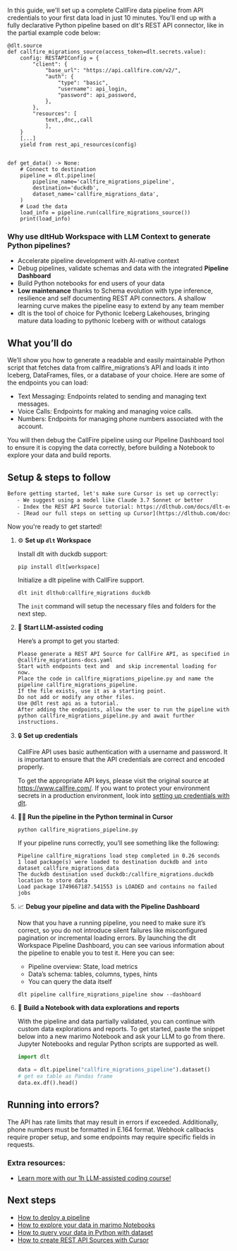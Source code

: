 In this guide, we'll set up a complete CallFire data pipeline from API credentials to your first data load in just 10 minutes. You'll end up with a fully declarative Python pipeline based on dlt's REST API connector, like in the partial example code below:

```python-outcome
@dlt.source
def callfire_migrations_source(access_token=dlt.secrets.value):
    config: RESTAPIConfig = {
        "client": {
            "base_url": "https://api.callfire.com/v2/",
            "auth": {
                "type": "basic",
                "username": api_login,
                "password": api_password,
            },
        },
        "resources": [
            text,,dnc,,call
            ],
    }
    [...]
    yield from rest_api_resources(config)


def get_data() -> None:
    # Connect to destination
    pipeline = dlt.pipeline(
        pipeline_name='callfire_migrations_pipeline',
        destination='duckdb',
        dataset_name='callfire_migrations_data', 
    )
    # Load the data
    load_info = pipeline.run(callfire_migrations_source())
    print(load_info) 
```

### Why use dltHub Workspace with LLM Context to generate Python pipelines?

- Accelerate pipeline development with AI-native context
- Debug pipelines, validate schemas and data with the integrated **Pipeline Dashboard**
- Build Python notebooks for end users of your data
- **Low maintenance** thanks to Schema evolution with type inference, resilience and self documenting REST API connectors. A shallow learning curve makes the pipeline easy to extend by any team member
- dlt is the tool of choice for Pythonic Iceberg Lakehouses, bringing mature data loading to pythonic Iceberg with or without catalogs

## What you’ll do

We’ll show you how to generate a readable and easily maintainable Python script that fetches data from callfire_migrations’s API and loads it into Iceberg, DataFrames, files, or a database of your choice. Here are some of the endpoints you can load:

- Text Messaging: Endpoints related to sending and managing text messages.
- Voice Calls: Endpoints for making and managing voice calls.
- Numbers: Endpoints for managing phone numbers associated with the account.

You will then debug the CallFire pipeline using our Pipeline Dashboard tool to ensure it is copying the data correctly, before building a Notebook to explore your data and build reports.

## Setup & steps to follow

```default
Before getting started, let's make sure Cursor is set up correctly:
   - We suggest using a model like Claude 3.7 Sonnet or better
   - Index the REST API Source tutorial: https://dlthub.com/docs/dlt-ecosystem/verified-sources/rest_api/ and add it to context as **@dlt rest api**
   - [Read our full steps on setting up Cursor](https://dlthub.com/docs/dlt-ecosystem/llm-tooling/cursor-restapi#23-configuring-cursor-with-documentation)
```

Now you're ready to get started!

1. ⚙️ **Set up `dlt` Workspace**
    
    Install dlt with duckdb support:
    ```shell
    pip install dlt[workspace]
    ```

    Initialize a dlt pipeline with CallFire support.
    ```shell
    dlt init dlthub:callfire_migrations duckdb
    ```

    The `init` command will setup the necessary files and folders for the next step.
    
2. 🤠 **Start LLM-assisted coding**
    
    Here’s a prompt to get you started:
    
    ```prompt
    Please generate a REST API Source for CallFire API, as specified in @callfire_migrations-docs.yaml 
    Start with endpoints text and  and skip incremental loading for now. 
    Place the code in callfire_migrations_pipeline.py and name the pipeline callfire_migrations_pipeline. 
    If the file exists, use it as a starting point. 
    Do not add or modify any other files. 
    Use @dlt rest api as a tutorial. 
    After adding the endpoints, allow the user to run the pipeline with python callfire_migrations_pipeline.py and await further instructions.
    ```

    
3. 🔒 **Set up credentials** 
    
    CallFire API uses basic authentication with a username and password. It is important to ensure that the API credentials are correct and encoded properly.
    
    To get the appropriate API keys, please visit the original source at https://www.callfire.com/.
    If you want to protect your environment secrets in a production environment, look into [setting up credentials with dlt](https://dlthub.com/docs/walkthroughs/add_credentials).
    
4. 🏃‍♀️ **Run the pipeline in the Python terminal in Cursor**
    
    ```shell
    python callfire_migrations_pipeline.py
    ```
    
    If your pipeline runs correctly, you’ll see something like the following:
    
    ```shell
    Pipeline callfire_migrations load step completed in 0.26 seconds
    1 load package(s) were loaded to destination duckdb and into dataset callfire_migrations_data
    The duckdb destination used duckdb:/callfire_migrations.duckdb location to store data
    Load package 1749667187.541553 is LOADED and contains no failed jobs
    ```
    
5. 📈 **Debug your pipeline and data with the Pipeline Dashboard**

    Now that you have a running pipeline, you need to make sure it’s correct, so you do not introduce silent failures like misconfigured pagination or incremental loading errors. By launching the dlt Workspace Pipeline Dashboard, you can see various information about the pipeline to enable you to test it. Here you can see:
    - Pipeline overview: State, load metrics
    - Data’s schema: tables, columns, types, hints
    - You can query the data itself
    
    ```shell
    dlt pipeline callfire_migrations_pipeline show --dashboard
    ```
    
6. 🐍 **Build a Notebook with data explorations and reports**

    With the pipeline and data partially validated, you can continue with custom data explorations and reports. To get started, paste the snippet below into a new marimo Notebook and ask your LLM to go from there. Jupyter Notebooks and regular Python scripts are supported as well.

    
    ```python
    import dlt

   data = dlt.pipeline("callfire_migrations_pipeline").dataset()
   # get ex table as Pandas frame
   data.ex.df().head()
    ```

## Running into errors?

The API has rate limits that may result in errors if exceeded. Additionally, phone numbers must be formatted in E.164 format. Webhook callbacks require proper setup, and some endpoints may require specific fields in requests.

### Extra resources:

- [Learn more with our 1h LLM-assisted coding course!](https://www.youtube.com/watch?v=GGid70rnJuM)

## Next steps

- [How to deploy a pipeline](https://dlthub.com/docs/walkthroughs/deploy-a-pipeline)
- [How to explore your data in marimo Notebooks](https://dlthub.com/docs/general-usage/dataset-access/marimo)
- [How to query your data in Python with dataset](https://dlthub.com/docs/general-usage/dataset-access/dataset)
- [How to create REST API Sources with Cursor](https://dlthub.com/docs/dlt-ecosystem/llm-tooling/cursor-restapi)